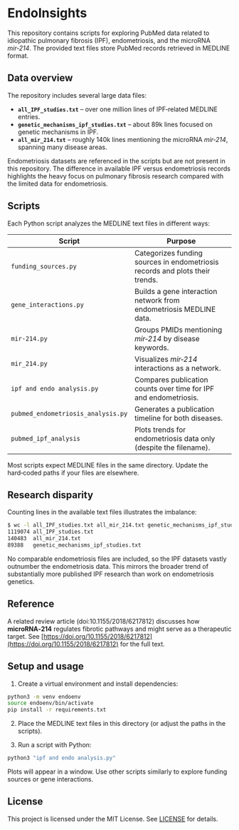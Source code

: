 # EndoInsights

This repository contains scripts for exploring PubMed data related to idiopathic pulmonary fibrosis (IPF), endometriosis, and the microRNA *mir‑214*. The provided text files store PubMed records retrieved in MEDLINE format.

## Data overview

The repository includes several large data files:

- **`all_IPF_studies.txt`** – over one million lines of IPF‑related MEDLINE entries.
- **`genetic_mechanisms_ipf_studies.txt`** – about 89k lines focused on genetic mechanisms in IPF.
- **`all_mir_214.txt`** – roughly 140k lines mentioning the microRNA *mir‑214*, spanning many disease areas.

Endometriosis datasets are referenced in the scripts but are not present in this repository. The difference in available IPF versus endometriosis records highlights the heavy focus on pulmonary fibrosis research compared with the limited data for endometriosis.

## Scripts

Each Python script analyzes the MEDLINE text files in different ways:

| Script | Purpose |
|-------|---------|
| `funding_sources.py` | Categorizes funding sources in endometriosis records and plots their trends. |
| `gene_interactions.py` | Builds a gene interaction network from endometriosis MEDLINE data. |
| `mir-214.py` | Groups PMIDs mentioning *mir‑214* by disease keywords. |
| `mir_214.py` | Visualizes *mir‑214* interactions as a network. |
| `ipf and endo analysis.py` | Compares publication counts over time for IPF and endometriosis. |
| `pubmed_endometriosis_analysis.py` | Generates a publication timeline for both diseases. |
| `pubmed_ipf_analysis` | Plots trends for endometriosis data only (despite the filename). |

Most scripts expect MEDLINE files in the same directory. Update the hard‑coded paths if your files are elsewhere.

## Research disparity

Counting lines in the available text files illustrates the imbalance:

```bash
$ wc -l all_IPF_studies.txt all_mir_214.txt genetic_mechanisms_ipf_studies.txt
1119074 all_IPF_studies.txt
140483  all_mir_214.txt
89388   genetic_mechanisms_ipf_studies.txt
```

No comparable endometriosis files are included, so the IPF datasets vastly outnumber the endometriosis data. This mirrors the broader trend of substantially more published IPF research than work on endometriosis genetics.

## Reference

A related review article (doi:10.1155/2018/6217812) discusses how **microRNA‑214** regulates fibrotic pathways and might serve as a therapeutic target. See [https://doi.org/10.1155/2018/6217812](https://doi.org/10.1155/2018/6217812) for the full text.

## Setup and usage

1. Create a virtual environment and install dependencies:

```bash
python3 -m venv endoenv
source endoenv/bin/activate
pip install -r requirements.txt
```

2. Place the MEDLINE text files in this directory (or adjust the paths in the scripts).

3. Run a script with Python:

```bash
python3 "ipf and endo analysis.py"
```

Plots will appear in a window. Use other scripts similarly to explore funding sources or gene interactions.


## License

This project is licensed under the MIT License. See [LICENSE](LICENSE) for details.
